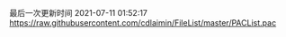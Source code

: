 最后一次更新时间 2021-07-11 01:52:17
https://raw.githubusercontent.com/cdlaimin/FileList/master/PACList.pac

